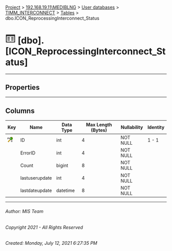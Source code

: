 #### 

[Project](../../../../index.md) > [192.168.19.11\\MEDIBLNG](../../../index.md) > [User databases](../../index.md) > [TIMM_INTERCONNECT](../index.md) > [Tables](Tables.md) > dbo.ICON_ReprocessingInterconnect_Status

# ![Tables](../../../../Images/Table32.png) [dbo].[ICON_ReprocessingInterconnect_Status]

---

## <a name="#properties"></a>Properties



---

## <a name="#columns"></a>Columns

| Key | Name | Data Type | Max Length (Bytes) | Nullability | Identity |
|---|---|---|---|---|---|
| [![Cluster Primary Key PK_ICON_ReprocessingInterconnect_Status: ID](../../../../Images/pkcluster.png)](#indexes) | ID | int | 4 | NOT NULL | 1 - 1 |
|  | ErrorID | int | 4 | NOT NULL |  |
|  | Count | bigint | 8 | NOT NULL |  |
|  | lastuserupdate | int | 4 | NOT NULL |  |
|  | lastdateupdate | datetime | 8 | NOT NULL |  |


---

###### Author:  MIS Team

###### Copyright 2021 - All Rights Reserved

###### Created: Monday, July 12, 2021 6:27:35 PM

